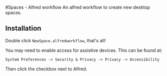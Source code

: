 #Spaces - Alfred workflow
An alfred workflow to create new desktop spaces.

## Installation

Double click ```NewSpace.alfredworkflow```, that's all!

You may need to enable access for assistive devices. This can be found at:

```System Preferences -> Security & Privacy -> Privacy -> Accessibility```

Then click the checkbox next to Alfred.
